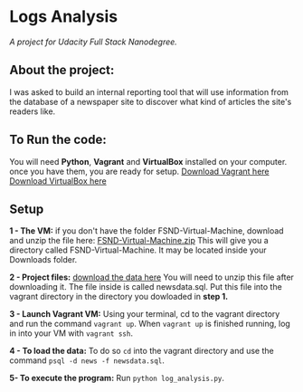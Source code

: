 # Logs Analysis
_A project for Udacity Full Stack Nanodegree._

## About the project:
I was asked to build an internal reporting tool that will use information from the database of a newspaper site to discover what kind of articles the site's readers like. 

## To Run the code:
You will need **Python**, **Vagrant** and **VirtualBox** installed on your computer. once you have them, you are ready for setup. 
[Download Vagrant here](https://www.vagrantup.com/)
[Download VirtualBox here](https://www.virtualbox.org/wiki/Download_Old_Builds_5_1)


## Setup
**1 - The VM:** 
if you don't have the folder FSND-Virtual-Machine, download and unzip the file here: 
[FSND-Virtual-Machine.zip](https://s3.amazonaws.com/video.udacity-data.com/topher/2018/April/5acfbfa3_fsnd-virtual-machine/fsnd-virtual-machine.zip)
This will give you a directory called FSND-Virtual-Machine. It may be located inside your Downloads folder.

**2 - Project files:**
[download the data here](https://d17h27t6h515a5.cloudfront.net/topher/2016/August/57b5f748_newsdata/newsdata.zip)
You will need to unzip this file after downloading it. The file inside is called newsdata.sql. Put this file into the vagrant directory in the directory you dowloaded in **step 1.**

**3 - Launch Vagrant VM:** 
Using your terminal, cd to the vagrant directory and run the command `vagrant up`. When `vagrant up` is finished running, log in into your VM with `vagrant ssh`.

**4 - To load the data:** 
To do so `cd` into the vagrant directory and use the command `psql -d news -f newsdata.sql`.

**5- To execute the program:** 
Run `python log_analysis.py`.
